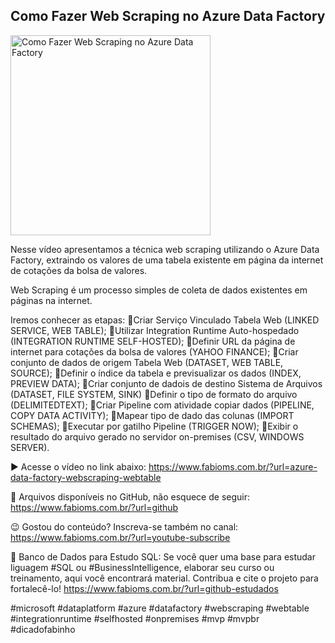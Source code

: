 ## Como Fazer Web Scraping no Azure Data Factory

<img src="https://fabioms.com.br//uploads/youtube/A4_FIUDM8QQ.png" alt="Como Fazer Web Scraping no Azure Data Factory" title="Azure Data Factory" width="320"/>

Nesse vídeo apresentamos a técnica web scraping utilizando o Azure Data Factory, extraindo os valores de uma tabela existente em página da internet de cotações da bolsa de valores.

Web Scraping é um processo simples de coleta de dados existentes em páginas na internet. 

Iremos conhecer as etapas:
🔹Criar Serviço Vinculado Tabela Web (LINKED SERVICE, WEB TABLE);
🔹Utilizar Integration Runtime Auto-hospedado (INTEGRATION RUNTIME SELF-HOSTED);
🔹Definir URL da página de internet para cotações da bolsa de valores (YAHOO FINANCE);
🔹Criar conjunto de dados de origem Tabela Web (DATASET, WEB TABLE, SOURCE);
🔹Definir o índice da tabela e previsualizar os dados (INDEX, PREVIEW DATA);
🔹Criar conjunto de dadois de destino Sistema de Arquivos (DATASET, FILE SYSTEM, SINK)
🔹Definir o tipo de formato do arquivo (DELIMITEDTEXT);
🔹Criar Pipeline com atividade copiar dados (PIPELINE, COPY DATA ACTIVITY);
🔹Mapear tipo de dado das colunas (IMPORT SCHEMAS);
🔹Executar por gatilho Pipeline (TRIGGER NOW);
🔹Exibir o resultado do arquivo gerado no servidor on-premises (CSV, WINDOWS SERVER).

▶️ Acesse o vídeo no link abaixo:
https://www.fabioms.com.br/?url=azure-data-factory-webscraping-webtable

📁 Arquivos disponíveis no GitHub, não esquece de seguir:
https://www.fabioms.com.br/?url=github

😉 Gostou do conteúdo? Inscreva-se também no canal:
https://www.fabioms.com.br/?url=youtube-subscribe

🎁 Banco de Dados para Estudo SQL:
Se você quer uma base para estudar liguagem #SQL ou #BusinessIntelligence, elaborar seu curso ou treinamento, aqui você encontrará material. 
Contribua e cite o projeto para fortalecê-lo!
https://www.fabioms.com.br/?url=github-estudados

#microsoft #dataplatform #azure #datafactory #webscraping #webtable #integrationruntime #selfhosted #onpremises #mvp #mvpbr #dicadofabinho